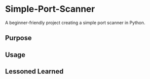 # Simple-Port-Scanner
A beginner-friendly project creating a simple port scanner in Python. 

## Purpose
## Usage
## Lessoned Learned
